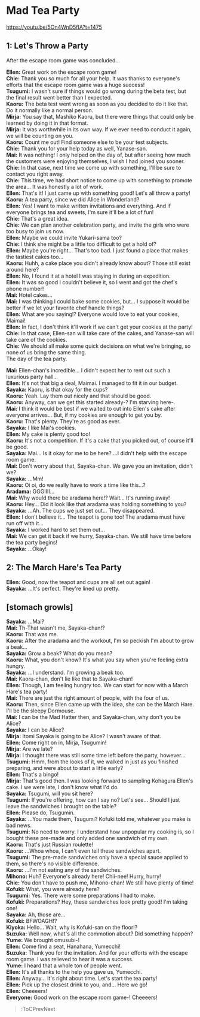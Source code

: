 
Mad Tea Party
=============
https://youtu.be/5On4WnD5fIA?t=1475

  

## 1: Let's Throw a Party
After the escape room game was concluded...

  
**Ellen:** Great work on the escape room game\!  
**Chie:** Thank you so much for all your help. It was thanks to everyone's efforts that the escape room game was a huge success\!  
**Tsugumi:** I wasn't sure if things would go wrong during the beta test, but the final result went better than I expected.  
**Kaoru:** The beta test went wrong as soon as you decided to do it like that. Do it normally like a normal person.  
**Mirja:** You say that, Mashiko Kaoru, but there were things that could only be learned by doing it in that format.  
**Mirja:** It was worthwhile in its own way. If we ever need to conduct it again, we will be counting on you.  
**Kaoru:** Count me out\! Find someone else to be your test subjects.  
**Chie:** Thank you for your help today as well, Yanase-san.  
**Mai:** It was nothing\! I only helped on the day of, but after seeing how much the customers were enjoying themselves, I wish I had joined you sooner.  
**Chie:** In that case, next time we come up with something, I'll be sure to contact you right away.  
**Chie:** This time, we had short notice to come up with something to promote the area... It was honestly a lot of work.  
**Ellen:** That's it\! I just came up with something good\! Let's all throw a party\!  
**Kaoru:** A tea party, since we did Alice in Wonderland?  
**Ellen:** Yes\! I want to make written invitations and everything. And if everyone brings tea and sweets, I'm sure it'll be a lot of fun\!  
**Chie:** That's a great idea.  
**Chie:** We can plan another celebration party, and invite the girls who were too busy to join us now.  
**Ellen:** Maybe we could invite Yukari-sama too?  
**Chie:** I think she might be a little too difficult to get a hold of?  
**Ellen:** Maybe you're right... That's too bad. I just found a place that makes the tastiest cakes too...  
**Kaoru:** Huhh, a cake place you didn't already know about? Those still exist around here?  
**Ellen:** No, I found it at a hotel I was staying in during an expedition.  
**Ellen:** It was so good I couldn't believe it, so I went and got the chef's phone number\!  
**Mai:** Hotel cakes...  
**Mai:** I was thinking I could bake some cookies, but... I suppose it would be better if we let your favorite chef handle things?  
**Ellen:** What are you saying\!\? Everyone would love to eat your cookies, Maimai\!  
**Ellen:** In fact, I don't think it'll work if we can't get your cookies at the party\!  
**Chie:** In that case, Ellen-san will take care of the cakes, and Yanase-san will take care of the cookies.  
**Chie:** We should all make some quick decisions on what we're bringing, so none of us bring the same thing.  
The day of the tea party.

  
**Mai:** Ellen-chan's incredible... I didn't expect her to rent out such a luxurious party hall...  
**Ellen:** It's not that big a deal, Maimai. I managed to fit it in our budget.  
**Sayaka:** Kaoru, is that okay for the cups?  
**Kaoru:** Yeah. Lay them out nicely and that should be good.  
**Kaoru:** Anyway, can we get this started already-? I'm starving here-.  
**Mai:** I think it would be best if we waited to cut into Ellen's cake after everyone arrives... But, if my cookies are enough to get you by.  
**Kaoru:** That's plenty. They're as good as ever.  
**Sayaka:** I like Mai's cookies.  
**Ellen:** My cake is plenty good too\!  
**Kaoru:** It's not a competition. If it's a cake that you picked out, of course it'll be good.  
**Sayaka:** Mai... Is it okay for me to be here? ...I didn't help with the escape room game.  
**Mai:** Don't worry about that, Sayaka-chan. We gave you an invitation, didn't we?  
**Sayaka:** ...Mm\!  
**Kaoru:** Oi oi, do we really have to work a time like this...?  
**Aradama:** GGGIIII...  
**Mai:** Why would there be aradama here\!\? Wait... It's running away\!  
**Kaoru:** Hey... Did it look like that aradama was holding something to you?  
**Sayaka:** ...Ah. The cups we just set out... They disappeared.  
**Ellen:** I don't believe it... The teapot is gone too\! The aradama must have run off with it...  
**Sayaka:** I worked hard to set them out...  
**Mai:** We can get it back if we hurry, Sayaka-chan. We still have time before the tea party begins\!  
**Sayaka:** ...Okay\!  

## 2: The March Hare's Tea Party
**Ellen:** Good, now the teapot and cups are all set out again\!  
**Sayaka:** ...It's perfect. They're lined up pretty.  

## [stomach growls]
**Sayaka:** ...Mai?  
**Mai:** Th-That wasn't me, Sayaka-chan\!\?  
**Kaoru:** That was me.  
**Kaoru:** After the aradama and the workout, I'm so peckish I'm about to grow a beak...  
**Sayaka:** Grow a beak? What do you mean?  
**Kaoru:** What, you don't know? It's what you say when you're feeling extra hungry.  
**Sayaka:** ...I understand. I'm growing a beak too.  
**Mai:** Kaoru-chan, don't lie like that to Sayaka-chan\!  
**Ellen:** Though, I am feeling hungry too. We can start for now with a March Hare's tea party\!  
**Mai:** There are just the right amount of people, with the four of us.  
**Kaoru:** Then, since Ellen came up with the idea, she can be the March Hare. I'll be the sleepy Dormouse.  
**Mai:** I can be the Mad Hatter then, and Sayaka-chan, why don't you be Alice?  
**Sayaka:** I can be Alice?  
**Mirja:** Itomi Sayaka is going to be Alice? I wasn't aware of that.  
**Ellen:** Come right on in, Mirja, Tsugumin\!  
**Mirja:** Are we late?  
**Mirja:** I thought there was still some time left before the party, however...  
**Tsugumi:** Hmm, from the looks of it, we walked in just as you finished preparing, and were about to start a little early?  
**Ellen:** That's a bingo\!  
**Mirja:** That's good then. I was looking forward to sampling Kohagura Ellen's cake. I we were late, I don't know what I'd do.  
**Sayaka:** Tsugumi, will you sit here?  
**Tsugumi:** If you're offering, how can I say no? Let's see... Should I just leave the sandwiches I brought on the table?  
**Ellen:** Please do, Tsugumin.  
**Sayaka:** ...You made them, Tsugumi? Kofuki told me, whatever you make is bad news.  
**Tsugumi:** No need to worry. I understand how unpopular my cooking is, so I bought these pre-made and only added one sandwich of my own.  
**Kaoru:** That's just Russian roulette\!  
**Kaoru:** ...Whoa whoa, I can't even tell these sandwiches apart.  
**Tsugumi:** The pre-made sandwiches only have a special sauce applied to them, so there's no visible difference.  
**Kaoru:** ...I'm not eating any of the sandwiches.  
**Mihono:** Huh? Everyone's already here\! Chii-nee\! Hurry, hurry\!  
**Chie:** You don't have to push me, Mihono-chan\! We still have plenty of time\!  
**Kofuki:** What, you were already here?  
**Tsugumi:** Yes. There were some preparations I had to make.  
**Kofuki:** Preparations? Hey, these sandwiches look pretty good\! I'm taking one\!  
**Sayaka:** Ah, those are...  
**Kofuki:** BFWOAGH\!\?  
**Kiyoka:** Hello... Wait, why is Kofuki-san on the floor\!\?  
**Suzuka:** Well now, what's all the commotion about? Did something happen?  
**Yume:** We brought omusubi-\!  
**Ellen:** Come find a seat, Hanahana, Yumecchi\!  
**Suzuka:** Thank you for the invitation. And for your efforts with the escape room game. I was relieved to hear it was a success.  
**Yume:** I heard that a whole ton of people went.  
**Ellen:** It's all thanks to the help you gave us, Yumecchi.  
**Ellen:** Anyway... It's right about time. Let's start the tea party\!  
**Ellen:** Pick up the closest drink to you, and... Here we go\!  
**Ellen:** Cheeeers\!  
**Everyone:** Good work on the escape room game-\! Cheeeers\!  
> :ToCPrevNext